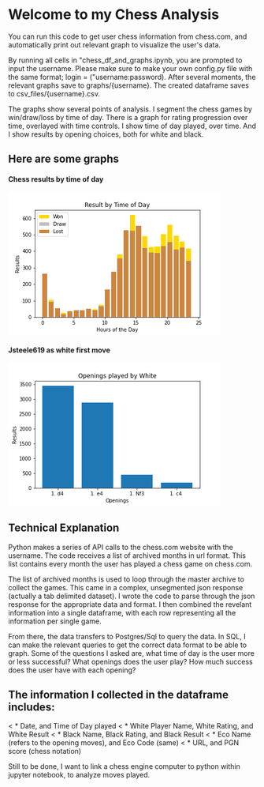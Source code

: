 # Welcome to my Chess Analysis

You can run this code to get user chess information from chess.com, and automatically print out relevant graph to visualize the user's data.

By running all cells in "chess_df_and_graphs.ipynb, you are prompted to input the username. Please make sure to make your own config.py file with the same format; login = ("username:password). After several moments, the relevant graphs save to graphs/{username}. The created dataframe saves to csv_files/{username}.csv. <br>

<p1> The graphs show several points of analysis. I segment the chess games by win/draw/loss by time of day. There is a graph for rating progression over time, overlayed with time controls. I show time of day played, over time. And I show results by opening choices, both for white and black. </p1>


## Here are some graphs

#### Chess results by time of day
![Chess by Time of Day](/graphs/jsteele619/time_based/comparison_of_time_of_day.png)

#### Jsteele619 as white first move
![First Move](graphs/jsteele619/openings/jsteele619_as_white_openings.png)
  
## Technical Explanation

<p1> Python makes a series of API calls to the chess.com website with the username. The code receives a list of archived months in url format. This list contains every month the user has played a chess game on chess.com.</p1>
  
<p1> The list of archived months is used to loop through the master archive to collect the games. This came in a complex, unsegmented json response (actually a tab delimited dataset). I wrote the code to parse through the json response for the appropriate data and format. I then combined the revelant information into a single dataframe, with each row representing all the information per single game.</p1>

<p1> From there, the data transfers to Postgres/Sql to query the data. In SQL, I can make the relevant queries to get the correct data format to be able to graph. Some of the questions I asked are, what time of day is the user more or less successful? What openings does the user play? How much success does the user have with each opening?</p1>
 
## The information I collected in the dataframe includes: 
  
< * Date, and Time of Day played
< * White Player Name, White Rating, and White Result
< * Black Name, Black Rating, and Black Result
< * Eco Name (refers to the opening moves), and Eco Code (same)
< * URL, and PGN score (chess notation)
 
<p1> Still to be done, I want to link a chess engine computer to python within jupyter notebook, to analyze moves played. </p1>
